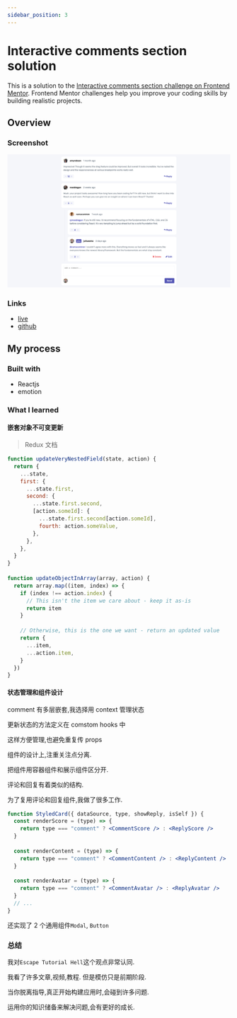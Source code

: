 ```yaml
---
sidebar_position: 3
---
```


# Interactive comments section solution

This is a solution to the [Interactive comments section challenge on Frontend Mentor](https://www.frontendmentor.io/challenges/interactive-comments-section-iG1RugEG9). Frontend Mentor challenges help you improve your coding skills by building realistic projects.

## Overview

### Screenshot

![](./images/comment.png)

### Links

- [live](https://cyh-comments.netlify.app/)
- [github](https://github.com/cyhfe/frontend-mentor/tree/main/comment)

## My process

### Built with

- Reactjs
- emotion

### What I learned

#### 嵌套对象不可变更新

> Redux 文档

```js
function updateVeryNestedField(state, action) {
  return {
    ...state,
    first: {
      ...state.first,
      second: {
        ...state.first.second,
        [action.someId]: {
          ...state.first.second[action.someId],
          fourth: action.someValue,
        },
      },
    },
  }
}

function updateObjectInArray(array, action) {
  return array.map((item, index) => {
    if (index !== action.index) {
      // This isn't the item we care about - keep it as-is
      return item
    }

    // Otherwise, this is the one we want - return an updated value
    return {
      ...item,
      ...action.item,
    }
  })
}
```

#### 状态管理和组件设计

comment 有多层嵌套,我选择用 context 管理状态

更新状态的方法定义在 comstom hooks 中

这样方便管理,也避免重复传 props

组件的设计上,注重关注点分离.

把组件用容器组件和展示组件区分开.

评论和回复有着类似的结构.

为了复用评论和回复组件,我做了很多工作.

```jsx
function StyledCard({ dataSource, type, showReply, isSelf }) {
  const renderScore = (type) => {
    return type === "comment" ? <CommentScore /> : <ReplyScore />
  }

  const renderContent = (type) => {
    return type === "comment" ? <CommentContent /> : <ReplyContent />
  }

  const renderAvatar = (type) => {
    return type === "comment" ? <CommentAvatar /> : <ReplyAvatar />
  }
  // ...
}
```

还实现了 2 个通用组件`Modal`, `Button`

### 总结

我对`Escape Tutorial Hell`这个观点非常认同.

我看了许多文章,视频,教程. 但是模仿只是前期阶段.

当你脱离指导,真正开始构建应用时,会碰到许多问题.

运用你的知识储备来解决问题,会有更好的成长.
